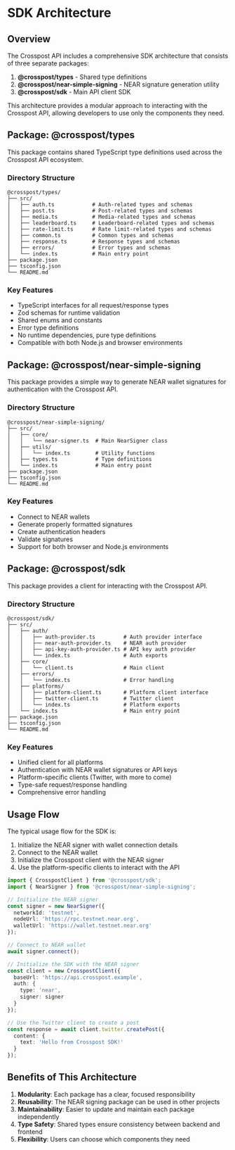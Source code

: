 # SDK Architecture

## Overview

The Crosspost API includes a comprehensive SDK architecture that consists of three separate packages:

1. **@crosspost/types** - Shared type definitions
2. **@crosspost/near-simple-signing** - NEAR signature generation utility
3. **@crosspost/sdk** - Main API client SDK

This architecture provides a modular approach to interacting with the Crosspost API, allowing developers to use only the components they need.

## Package: @crosspost/types

This package contains shared TypeScript type definitions used across the Crosspost API ecosystem.

### Directory Structure

```
@crosspost/types/
├── src/
│   ├── auth.ts            # Auth-related types and schemas
│   ├── post.ts            # Post-related types and schemas
│   ├── media.ts           # Media-related types and schemas
│   ├── leaderboard.ts     # Leaderboard-related types and schemas
│   ├── rate-limit.ts      # Rate limit-related types and schemas
│   ├── common.ts          # Common types and schemas
│   ├── response.ts        # Response types and schemas
│   ├── errors/            # Error types and schemas
│   └── index.ts           # Main entry point
├── package.json
├── tsconfig.json
└── README.md
```

### Key Features

- TypeScript interfaces for all request/response types
- Zod schemas for runtime validation
- Shared enums and constants
- Error type definitions
- No runtime dependencies, pure type definitions
- Compatible with both Node.js and browser environments

## Package: @crosspost/near-simple-signing

This package provides a simple way to generate NEAR wallet signatures for authentication with the Crosspost API.

### Directory Structure

```
@crosspost/near-simple-signing/
├── src/
│   ├── core/
│   │   └── near-signer.ts  # Main NearSigner class
│   ├── utils/
│   │   └── index.ts        # Utility functions
│   ├── types.ts            # Type definitions
│   └── index.ts            # Main entry point
├── package.json
├── tsconfig.json
└── README.md
```

### Key Features

- Connect to NEAR wallets
- Generate properly formatted signatures
- Create authentication headers
- Validate signatures
- Support for both browser and Node.js environments

## Package: @crosspost/sdk

This package provides a client for interacting with the Crosspost API.

### Directory Structure

```
@crosspost/sdk/
├── src/
│   ├── auth/
│   │   ├── auth-provider.ts         # Auth provider interface
│   │   ├── near-auth-provider.ts    # NEAR auth provider
│   │   ├── api-key-auth-provider.ts # API key auth provider
│   │   └── index.ts                 # Auth exports
│   ├── core/
│   │   └── client.ts                # Main client
│   ├── errors/
│   │   └── index.ts                 # Error handling
│   ├── platforms/
│   │   ├── platform-client.ts       # Platform client interface
│   │   ├── twitter-client.ts        # Twitter client
│   │   └── index.ts                 # Platform exports
│   └── index.ts                     # Main entry point
├── package.json
├── tsconfig.json
└── README.md
```

### Key Features

- Unified client for all platforms
- Authentication with NEAR wallet signatures or API keys
- Platform-specific clients (Twitter, with more to come)
- Type-safe request/response handling
- Comprehensive error handling

## Usage Flow

The typical usage flow for the SDK is:

1. Initialize the NEAR signer with wallet connection details
2. Connect to the NEAR wallet
3. Initialize the Crosspost client with the NEAR signer
4. Use the platform-specific clients to interact with the API

```typescript
import { CrosspostClient } from '@crosspost/sdk';
import { NearSigner } from '@crosspost/near-simple-signing';

// Initialize the NEAR signer
const signer = new NearSigner({
  networkId: 'testnet',
  nodeUrl: 'https://rpc.testnet.near.org',
  walletUrl: 'https://wallet.testnet.near.org'
});

// Connect to NEAR wallet
await signer.connect();

// Initialize the SDK with the NEAR signer
const client = new CrosspostClient({
  baseUrl: 'https://api.crosspost.example',
  auth: {
    type: 'near',
    signer: signer
  }
});

// Use the Twitter client to create a post
const response = await client.twitter.createPost({
  content: {
    text: 'Hello from Crosspost SDK!'
  }
});
```

## Benefits of This Architecture

1. **Modularity**: Each package has a clear, focused responsibility
2. **Reusability**: The NEAR signing package can be used in other projects
3. **Maintainability**: Easier to update and maintain each package independently
4. **Type Safety**: Shared types ensure consistency between backend and frontend
5. **Flexibility**: Users can choose which components they need
